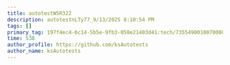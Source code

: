 ```yaml
---
title: autotestW5R322
description: autotestnLTy77_9/13/2025 8:10:54 PM
tags: []
primary_tag: 197f4ec4-6c14-5b5e-9fb3-058e21403d41:tech/73554900100700000996/67838200100800006287
time: 538
author_profile: https://github.com/ksAutotests
author_name: ksAutotests
---
```

